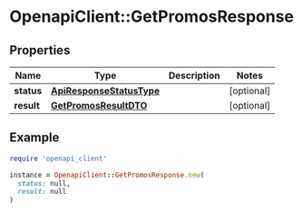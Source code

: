 # OpenapiClient::GetPromosResponse

## Properties

| Name | Type | Description | Notes |
| ---- | ---- | ----------- | ----- |
| **status** | [**ApiResponseStatusType**](ApiResponseStatusType.md) |  | [optional] |
| **result** | [**GetPromosResultDTO**](GetPromosResultDTO.md) |  | [optional] |

## Example

```ruby
require 'openapi_client'

instance = OpenapiClient::GetPromosResponse.new(
  status: null,
  result: null
)
```

